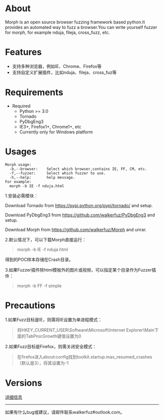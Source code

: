 # About

Morph is an open source browser fuzzing framework based python.It provides an automated way to fuzz a browser.You can write yourself fuzzer for morph, for example nduja, fileja, cross_fuzz, etc.

# Features

* 支持多种浏览器，例如IE、Chrome、Firefox等
* 支持自定义扩展插件，比如nduja、fileja、cross_fuz等

# Requirements

* Required
    * Python >= 3.0
	* Tornado
	* PyDbgEng3
    * IE3+, Firefox1+, Chrome1+, etc
    * Currently only for Windows platform
	
# Usages

	Morph usage:
	  -b,--browser:    Select which browser,contains IE, FF, CM, etc.
	  -f,--fuzzer:     Select which fuzzer to use.
	  -h,--help:       help message.
	For example:
	  morph -b IE -f nduja.html

1.安装必需模块：

Download Tornado from https://pypi.python.org/pypi/tornado/ and setup.

Download PyDbgEng3 from https://github.com/walkerfuz/PyDbgEng3 and setup.

Download Morph from https://github.com/walkerfuz/Morph and unrar.
	  
2.默认情况下，可以下载Morph直接运行：

> morph -b IE -f nduja.html

得到的POC样本存储在Crash目录。

3.如果Fuzzer插件除html模板外的图片或视频，可以指定某个目录作为Fuzzer插件：

> morph -b FF -f simple

# Precautions

1.如果Fuzz目标是IE，则需将IE设置为单进程模式：
> 将HKEY_CURRENT_USER\Software\Microsoft\Internet Explorer\Main下面的TabProcGrowth键值设置为0

2.如果Fuzz目标是Firefox，则需关闭安全模式：
> 在firefox进入about:config找到toolkit.startup.max_resumed_crashes（默认是3），将其设置为-1

# Versions
	
[详细信息](https://github.com/walkerfuz/morph/blob/master/versions.md)

------

如果有什么bug或建议，请邮件联系walkerfuz#outlook.com。
